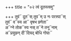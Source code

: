 +++
title = "०२ त्वं दूतस्त्वमु"

+++
तुवं᳓ दूत᳓स् तुव᳓म् उ नः परस्पा᳓स्  
तुवं᳓ व᳓स्य आ᳓ वृषभ प्रणेता᳓  
अ᳓ग्ने तोक᳓स्य नस् त᳓ने तनू᳓नाम्  
अ᳓प्रयुछन् दी᳓दियद् बोधि गोपाः᳓